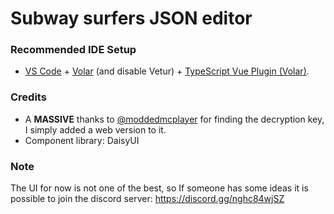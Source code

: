 # Subway surfers JSON editor

### Recommended IDE Setup

- [VS Code](https://code.visualstudio.com/) + [Volar](https://marketplace.visualstudio.com/items?itemName=Vue.volar) (and disable Vetur) + [TypeScript Vue Plugin (Volar)](https://marketplace.visualstudio.com/items?itemName=Vue.vscode-typescript-vue-plugin).

### Credits

- A **MASSIVE** thanks to [@moddedmcplayer](https://github.com/moddedmcplayer) for finding the decryption key, I simply added a web version to it.
- Component library: DaisyUI

### Note

The UI for now is not one of the best, so If someone has some ideas it is possible to join the discord server: https://discord.gg/nghc84wjSZ
